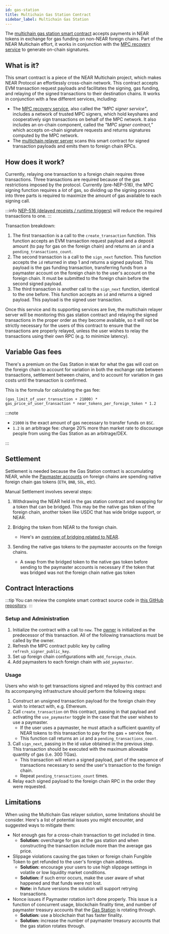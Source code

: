 ```yaml
---
id: gas-station
title: Multichain Gas Station Contract
sidebar_label: Multichain Gas Station
---
```



The [multichain gas station smart contract](https://github.com/near/multichain-gas-station-contract) accepts payments in NEAR tokens in exchange for gas funding on non-NEAR foreign chains. Part of the NEAR Multichain effort, it works in conjunction with the [MPC recovery service](https://github.com/near/mpc-recovery) to generate on-chain signatures.

## What is it?

This smart contract is a piece of the NEAR Multichain project, which makes NEAR Protocol an effortlessly cross-chain network. This contract accepts EVM transaction request payloads and facilitates the signing, gas funding, and relaying of the signed transactions to their destination chains. It works in conjunction with a few different services, including:

- The [MPC recovery service](https://github.com/near/mpc-recovery), also called the _"MPC signer service"_, includes a network of trusted MPC signers, which hold keyshares and cooperatively sign transactions on behalf of the MPC network. It also includes an on-chain component, called the _"MPC signer contract,"_ which accepts on-chain signature requests and returns signatures computed by the MPC network.
- The [multichain relayer server](multichain-server.md) scans this smart contract for signed transaction payloads and emits them to foreign chain RPCs.

## How does it work?

Currently, relaying one transaction to a foreign chain requires three transactions.
Three transactions are required because of the gas restrictions imposed by the protocol. Currently (pre-NEP-516), the MPC signing function requires a _lot_ of gas, so dividing up the signing process into three parts is required to maximize the amount of gas available to each signing call.

:::info
[NEP-516 (delayed receipts / runtime triggers)](https://github.com/near/NEPs/issues/516) will reduce the required transactions to one.
:::

Transaction breakdown:

1. The first transaction is a call to the `create_transaction` function. This function accepts an EVM transaction request payload and a deposit amount (to pay for gas on the foreign chain) and returns an `id` and a `pending_transactions_count`.
2. The second transaction is a call to the `sign_next` function. This function accepts the `id` returned in step 1 and returns a signed payload. This payload is the gas funding transaction, transferring funds from a paymaster account on the foreign chain to the user's account on the foreign chain. It must be submitted to the foreign chain before the second signed payload.
3. The third transaction is another call to the `sign_next` function, identical to the one before. This function accepts an `id` and returns a signed payload. This payload is the signed user transaction.

Once this service and its supporting services are live, the multichain relayer server will be monitoring this gas station contract and relaying the signed transactions in the proper order as they become available, so it will not be strictly necessary for the users of this contract to ensure that the transactions are properly relayed, unless the user wishes to relay the transactions using their own RPC (e.g. to minimize latency).

## Variable Gas fees

There's a premium on the Gas Station in `NEAR` for what the gas will cost on the foreign chain to account for variation in both the exchange rate between transactions, settlement between chains, and to account for variation in gas costs until the transaction is confirmed.

This is the formula for calculating the gas fee:

`(gas_limit_of_user_transaction + 21000) * gas_price_of_user_transaction * near_tokens_per_foreign_token * 1.2`

:::note

- `21000` is the exact amount of gas necessary to transfer funds on `BSC`.
- `1.2` is an arbitrage fee: charge 20% more than market rate to discourage people from using the Gas Station as an arbitrage/DEX.

:::

## Settlement

Settlement is needed because the Gas Station contract is accumulating NEAR, while the [Paymaster accounts](multichain-server.md#paymaster) on foreign chains are spending native foreign chain gas tokens (`ETH`, `BNB`, `SOL`, etc).

Manual Settlement involves several steps:

1. Withdrawing the NEAR held in the gas station contract and swapping for a token that can be bridged.
   This may be the native gas token of the foreign chain, another token like USDC that has wide bridge support, or NEAR.

2. Bridging the token from NEAR to the foreign chain.
   - Here's an [overview of bridging related to NEAR](https://knotty-marsupial-f6d.notion.site/NEAR-Bridging-Guides-f4359bd35c794dc184b098f7ed00c4ce).

3. Sending the native gas tokens to the paymaster accounts on the foreign chains.
   - A swap from the bridged token to the native gas token before sending to the paymaster accounts is necessary if the token that was bridged was not the foreign chain native gas token

## Contract Interactions

:::tip
You can review the complete smart contract source code in [this GitHub repository](https://github.com/near/multichain-gas-station-contract).
:::

### Setup and Administration

1.    Initialize the contract with a call to `new`. The [owner](https://github.com/near/near-sdk-contract-tools/blob/develop/src/owner.rs) is initialized as the predecessor of this transaction. All of the following transactions must be called by the owner.
2.    Refresh the MPC contract public key by calling `refresh_signer_public_key`.
3.    Set up foreign chain configurations with `add_foreign_chain`.
4.    Add paymasters to each foreign chain with `add_paymaster`.

### Usage

Users who wish to get transactions signed and relayed by this contract and its accompanying infrastructure should perform the following steps:

1. Construct an unsigned transaction payload for the foreign chain they wish to interact with, e.g. Ethereum.
2. Call `create_transaction` on this contract, passing in that payload and activating the `use_paymaster` toggle in the case that the user wishes to use a paymaster.
   - If the user uses a paymaster, he must attach a sufficient quantity of NEAR tokens to this transaction to pay for the gas + service fee.
   - This function call returns an `id` and a `pending_transactions_count`.
3. Call `sign_next`, passing in the id value obtained in the previous step. This transaction should be executed with the maximum allowable quantity of gas (i.e. 300 TGas).
   - This transaction will return a signed payload, part of the sequence of transactions necessary to send the user's transaction to the foreign chain.
   - Repeat `pending_transactions_count` times.
4. Relay each signed payload to the foreign chain RPC in the order they were requested.

## Limitations

When using the Multichain Gas relayer solution, some limitations should be consider. Here's a list of potential issues you might encounter, and suggested ways to mitigate them:
- Not enough gas for a cross-chain transaction to get included in time.
  - **Solution:** overcharge for gas at the gas station and when constructing the transaction include more than the average gas price.
- Slippage violations causing the gas token or foreign chain Fungible Token to get refunded to the user's foreign chain address.
  - **Solution:** encourage your users to use high slippage settings in volatile or low liquidity market conditions.
  - **Solution:** if such error occurs, make the user aware of what happened and that funds were not lost.
  - **Note:** in future versions the solution will support retrying transactions.
- Nonce issues if Paymaster rotation isn't done properly. This issue is a function of concurrent usage, blockchain finality time, and number of paymaster treasury accounts that the [Gas Station](gas-station.md) is rotating through.
  - **Solution:** use a blockchain that has faster finality.
  - **Solution:** increase the number of paymaster treasury accounts that the gas station rotates through.
